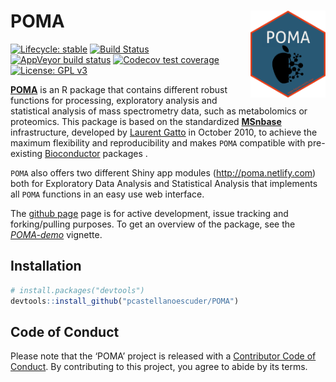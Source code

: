 
# POMA <img src='man/figures/logo.png' align="right" height="139" />

<!-- badges: start -->

[![Lifecycle:
stable](https://img.shields.io/badge/lifecycle-stable-brightgreen.svg)](https://www.tidyverse.org/lifecycle/#stable)
[![Build
Status](https://travis-ci.org/pcastellanoescuder/POMA.svg?branch=master)](https://travis-ci.org/pcastellanoescuder/POMA)
[![AppVeyor build
status](https://ci.appveyor.com/api/projects/status/github/pcastellanoescuder/POMA?branch=master&svg=true)](https://ci.appveyor.com/project/pcastellanoescuder/POMA)
[![Codecov test
coverage](https://codecov.io/gh/pcastellanoescuder/POMA/branch/master/graph/badge.svg)](https://codecov.io/gh/pcastellanoescuder/POMA?branch=master)
[![License: GPL
v3](https://img.shields.io/badge/License-GPLv3-blue.svg)](https://www.gnu.org/licenses/gpl-3.0)

<!-- badges: end -->

[**POMA**](http://pcastellanoescuder.github.io/POMA/) is an R package
that contains different robust functions for processing, exploratory
analysis and statistical analysis of mass spectrometry data, such as
metabolomics or proteomics. This package is based on the standardized
[**MSnbase**](http://lgatto.github.io/MSnbase/) infrastructure,
developed by [Laurent Gatto](http://lgatto.github.io/) in October 2010,
to achieve the maximum flexibility and reproducibility and makes `POMA`
compatible with pre-existing [Bioconductor](https://bioconductor.org)
packages .

`POMA` also offers two different Shiny app modules
(<http://poma.netlify.com>) both for Exploratory Data Analysis and
Statistical Analysis that implements all `POMA` functions in an easy use
web interface.

The [github page](https://github.com/pcastellanoescuder/POMA) page is
for active development, issue tracking and forking/pulling purposes. To
get an overview of the package, see the
[*POMA-demo*](https://pcastellanoescuder.github.io/POMA/articles/POMA-demo.html)
vignette.

## Installation

``` r
# install.packages("devtools")
devtools::install_github("pcastellanoescuder/POMA")
```

## Code of Conduct

Please note that the ‘POMA’ project is released with a [Contributor Code
of
Conduct](https://github.com/pcastellanoescuder/POMA/blob/master/CODE_OF_CONDUCT.md).
By contributing to this project, you agree to abide by its terms.
